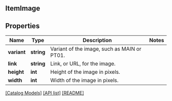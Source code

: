 ## ItemImage

## Properties

Name | Type | Description | Notes
------------ | ------------- | ------------- | -------------
**variant** | **string** | Variant of the image, such as MAIN or PT01. |
**link** | **string** | Link, or URL, for the image. |
**height** | **int** | Height of the image in pixels. |
**width** | **int** | Width of the image in pixels. |

[[Catalog Models]](../) [[API list]](../../Api) [[README]](../../../README.md)
